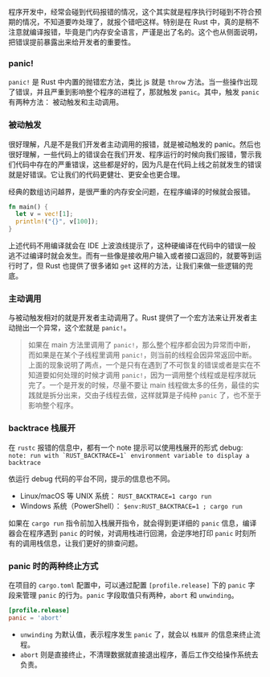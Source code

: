 程序开发中，经常会碰到代码报错的情况，这个其实就是程序执行时碰到不符合预期的情况，不知道要咋处理了，就报个错吧这样。特别是在 Rust 中，真的是稍不注意就编译报错，毕竟是门内存安全语言，严谨是出了名的。这个也从侧面说明，把错误提前暴露出来给开发者的重要性。

### panic!

`panic!` 是 Rust 中内置的抛错宏方法，类比 js 就是 `throw` 方法。当一些操作出现了错误，并且严重到影响整个程序的进程了，那就触发 `panic`。其中，触发 `panic` 有两种方法： 被动触发和主动调用。

### 被动触发

很好理解，凡是不是我们开发者主动调用的报错，就是被动触发的 panic。然后也很好理解，一些代码上的错误会在我们开发、程序运行的时候向我们报错，警示我们代码中存在的严重错误，这些都是好的，因为凡是在代码上线之前就发生的错误就是好错误。它让我们的代码更健壮、更安全也更合理。

经典的数组访问越界，是很严重的内存安全问题，在程序编译的时候就会报错。

```Rust
fn main() {
  let v = vec![1];
  println!("{}", v[100]);
}
```

上述代码不用编译就会在 IDE 上波浪线提示了，这种硬编译在代码中的错误一般逃不过编译时就会发生。而有一些像是接收用户输入或者接口返回的，就要等到运行时了，但 Rust 也提供了很多诸如 `get` 这样的方法，让我们来做一些逻辑的兜底。

### 主动调用

与被动触发相对的就是开发者主动调用了。Rust 提供了一个宏方法来让开发者主动抛出一个异常，这个宏就是 `panic!`。

> 如果在 main 方法里调用了 `panic!`，那么整个程序都会因为异常而中断，而如果是在某个子线程里调用 `panic!`，则当前的线程会因异常返回中断。
> 上面的现象说明了两点，一个是只有在遇到了不可恢复的错误或者是实在不知道要如何处理的时候才调用 `panic!`，因为一调用整个线程或是程序就玩完了。一个是开发的时候，尽量不要让 main 线程做太多的任务，最佳的实践就是拆分出来，交由子线程去做，这样就算是子纯种 `panic` 了，也不至于影响整个程序。

### backtrace 栈展开

在 `rustc` 报错的信息中，都有一个 note 提示可以使用栈展开的形式 debug: `` note: run with `RUST_BACKTRACE=1` environment variable to display a backtrace ``

依运行 debug 代码的平台不同，提示的信息也不同。

- Linux/macOS 等 UNIX 系统： `RUST_BACKTRACE=1 cargo run`
- Windows 系统（PowerShell）： `$env:RUST_BACKTRACE=1 ; cargo run`

如果在 `cargo run` 指令前加入栈展开指令，就会得到更详细的 `panic` 信息，编译器会在程序遇到 `panic` 的时候，对调用栈进行回溯，会逆序地打印 `panic` 时刻所有的调用栈信息，让我们更好的排查问题。

### panic 时的两种终止方式

在项目的 `cargo.toml` 配置中，可以通过配置 `[profile.release]` 下的 `panic` 字段来管理 `panic` 的行为。`panic` 字段取值只有两种，`abort` 和 `unwinding`。

```toml
[profile.release]
panic = 'abort'
```

- `unwinding` 为默认值，表示程序发生 `panic` 了，就会以 `栈展开` 的信息来终止流程。
- `abort` 则是直接终止，不清理数据就直接退出程序，善后工作交给操作系统去负责。

